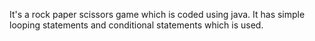 It's a rock paper scissors game which is coded using java. It has simple looping statements and conditional statements which is used.
